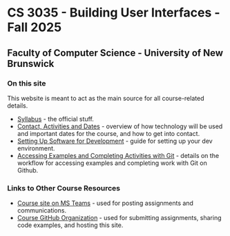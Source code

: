# CS 3035 - Building User Interfaces - Fall 2025

## Faculty of Computer Science - University of New Brunswick

### On this site

This website is meant to act as the main source for all course-related details.

- [Syllabus](pages/CS3035-fall-syllabus.md) - the official stuff.
- [Contact, Activities and Dates](pages/CS3035-fall-course-activities.md) - overview of how technology will be used and important dates for the course, and how to get into contact.
- [Setting Up Software for Development](pages/CS3035-software-setup.md) - guide for setting up your dev environment.
- [Accessing Examples and Completing Activities with Git](pages/CS3035-assignments-with-git.md) - details on the workflow for accessing examples and completing work with Git on Github.

### Links to Other Course Resources

- [Course site on MS Teams](https://teams.microsoft.com/l/team/19%3A6o1xmUyhGAjIMJH8BRXdiz4F6OQwQptp9PjMh2iifFA1%40thread.tacv2/conversations?groupId=5bfea4ed-96f0-45d5-b4d4-dfdc5f985f67&tenantId=244e6ed2-339a-47f3-b95c-e45351c198b7) - used for posting assignments and communications.
- [Course GitHub Organization](https://github.com/CS-3035-2025) - used for submitting assignments, sharing code examples, and hosting this site.
